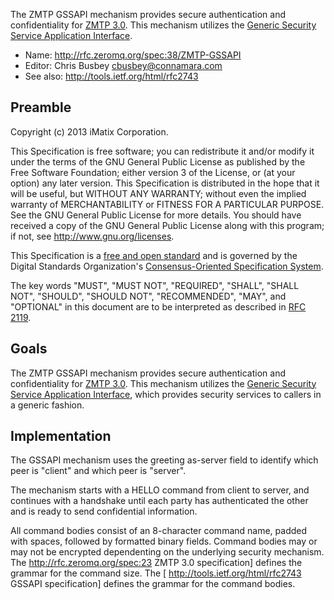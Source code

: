 The ZMTP GSSAPI mechanism provides secure authentication and confidentiality for [ZMTP 3.0](http://rfc.zeromq.org/spec:23). This mechanism utilizes the [Generic Security Service Application Interface](http://tools.ietf.org/html/rfc2743).

* Name: http://rfc.zeromq.org/spec:38/ZMTP-GSSAPI
* Editor: Chris Busbey <cbusbey@connamara.com>
* See also: http://tools.ietf.org/html/rfc2743

## Preamble

Copyright (c) 2013 iMatix Corporation.

This Specification is free software; you can redistribute it and/or modify it under the terms of the GNU General Public License as published by the Free Software Foundation; either version 3 of the License, or (at your option) any later version. This Specification is distributed in the hope that it will be useful, but WITHOUT ANY WARRANTY; without even the implied warranty of MERCHANTABILITY or FITNESS FOR A PARTICULAR PURPOSE. See the GNU General Public License for more details. You should have received a copy of the GNU General Public License along with this program; if not, see <http://www.gnu.org/licenses>.

This Specification is a [free and open standard](http://www.digistan.org/open-standard:definition) and is governed by the Digital Standards Organization's [Consensus-Oriented Specification System](http://www.digistan.org/spec:1/COSS).

The key words "MUST", "MUST NOT", "REQUIRED", "SHALL", "SHALL NOT", "SHOULD", "SHOULD NOT", "RECOMMENDED", "MAY", and "OPTIONAL" in this document are to be interpreted as described in [RFC 2119](http://tools.ietf.org/html/rfc2119).

## Goals

The ZMTP GSSAPI mechanism provides secure authentication and confidentiality for [ZMTP 3.0](http://rfc.zeromq.org/spec:23). This mechanism utilizes the [Generic Security Service Application Interface](http://tools.ietf.org/html/rfc2743), which provides security services to callers in a generic fashion.

## Implementation

The GSSAPI mechanism uses the greeting as-server field to identify which peer is "client" and which peer is "server".

The mechanism starts with a HELLO command from client to server, and continues with a handshake until each party has authenticated the other and is ready to send confidential information.

All command bodies consist of an 8-character command name, padded with spaces, followed by formatted binary fields. Command bodies may or may not be encrypted dependenting on the underlying security mechanism. The http://rfc.zeromq.org/spec:23 ZMTP 3.0 specification] defines the grammar for the command size. The [ http://tools.ietf.org/html/rfc2743 GSSAPI specification] defines the grammar for the command bodies.
